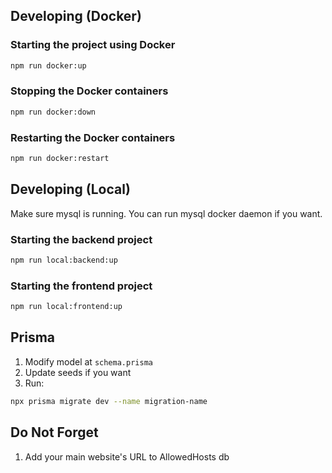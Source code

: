 ## Developing (Docker)

### Starting the project using Docker

```bash
npm run docker:up
```

### Stopping the Docker containers

```bash
npm run docker:down
```

### Restarting the Docker containers

```bash
npm run docker:restart
```

## Developing (Local)

Make sure mysql is running. You can run mysql docker daemon if you want.

### Starting the backend project

```bash
npm run local:backend:up
```

### Starting the frontend project

```bash
npm run local:frontend:up
```

## Prisma

1. Modify model at `schema.prisma`
2. Update seeds if you want
3. Run:

```bash
npx prisma migrate dev --name migration-name
```

## Do Not Forget

1. Add your main website's URL to AllowedHosts db
